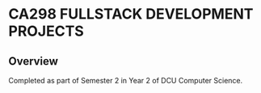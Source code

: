 # CA298 FULLSTACK DEVELOPMENT PROJECTS



## Overview
Completed as part of Semester 2 in Year 2 of DCU Computer Science.
